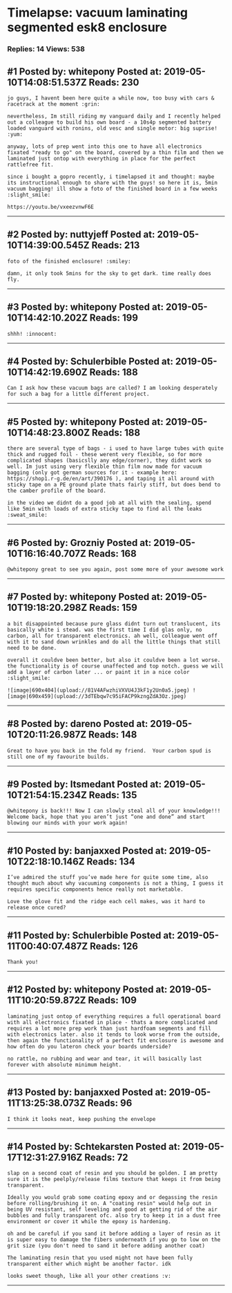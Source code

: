 # Timelapse: vacuum laminating segmented esk8 enclosure

### Replies: 14 Views: 538

## \#1 Posted by: whitepony Posted at: 2019-05-10T14:08:51.537Z Reads: 230

```
jo guys, I havent been here quite a while now, too busy with cars & racetrack at the moment :grin:

nevertheless, Im still riding my vanguard daily and I recently helped out a colleague to build his own board - a 10s4p segmented battery loaded vanguard with ronins, old vesc and single motor: big suprise! :yum:

anyway, lots of prep went into this one to have all electronics fixated "ready to go" on the board, covered by a thin film and then we laminated just ontop with everything in place for the perfect rattlefree fit. 

since i bought a gopro recently, i timelapsed it and thought: maybe its instructional enough to share with the guys! so here it is, 5min vacuum bagging! ill show a foto of the finished board in a few weeks :slight_smile:

https://youtu.be/vxeezvnwF6E
```

---
## \#2 Posted by: nuttyjeff Posted at: 2019-05-10T14:39:00.545Z Reads: 213

```
foto of the finished enclosure! :smiley:

damn, it only took 5mins for the sky to get dark. time really does fly.
```

---
## \#3 Posted by: whitepony Posted at: 2019-05-10T14:42:10.202Z Reads: 199

```
shhh! :innocent:
```

---
## \#4 Posted by: Schulerbible Posted at: 2019-05-10T14:42:19.690Z Reads: 188

```
Can I ask how these vacuum bags are called? I am looking desperately for such a bag for a little different project.
```

---
## \#5 Posted by: whitepony Posted at: 2019-05-10T14:48:23.800Z Reads: 188

```
there are several type of bags - i used to have large tubes with quite thick and rugged foil - these werent very flexible, so for more complicated shapes (basicslly any edge/corner), they didnt work so well. Im just using very flexible thin film now made for vacuum bagging (only got german sources for it - example here: https://shop1.r-g.de/en/art/390176 ), and taping it all around with sticky tape on a PE ground plate thats fairly stiff, but does bend to the camber profile of the board.

in the video we didnt do a good job at all with the sealing, spend like 5min with loads of extra sticky tape to find all the leaks :sweat_smile:
```

---
## \#6 Posted by: Grozniy Posted at: 2019-05-10T16:16:40.707Z Reads: 168

```
@whitepony great to see you again, post some more of your awesome work
```

---
## \#7 Posted by: whitepony Posted at: 2019-05-10T19:18:20.298Z Reads: 159

```
a bit disappointed because pure glass didnt turn out translucent, its basically white i stead. was the first time I did glas only, no carbon, all for transparent electronics. ah well, colleague went off with it to sand down wrinkles and do all the little things that still need to be done.

overall it couldve been better, but also it couldve been a lot worse. the functionality is of course unaffected and top notch. guess we will add a layer of carbon later ... or paint it in a nice color :slight_smile: 

![image|690x404](upload://81V4AFwzhiVXVU4J3kF1y2Un0a5.jpeg) ![image|690x459](upload://3dTEbqw7c95iFACP9kzngZdA3Oz.jpeg)
```

---
## \#8 Posted by: dareno Posted at: 2019-05-10T20:11:26.987Z Reads: 148

```
Great to have you back in the fold my friend.  Your carbon spud is still one of my favourite builds.
```

---
## \#9 Posted by: Itsmedant Posted at: 2019-05-10T21:54:15.234Z Reads: 135

```
@whitepony is back!!! Now I can slowly steal all of your knowledge!!! Welcome back, hope that you aren’t just “one and done” and start blowing our minds with your work again!
```

---
## \#10 Posted by: banjaxxed Posted at: 2019-05-10T22:18:10.146Z Reads: 134

```
I’ve admired the stuff you’ve made here for quite some time, also thought much about why vacuuming components is not a thing, I guess it requires specific components hence really not marketable.

Love the glove fit and the ridge each cell makes, was it hard to release once cured?
```

---
## \#11 Posted by: Schulerbible Posted at: 2019-05-11T00:40:07.487Z Reads: 126

```
Thank you!
```

---
## \#12 Posted by: whitepony Posted at: 2019-05-11T10:20:59.872Z Reads: 109

```
laminating just ontop of everything requires a full operational board with all electronics fixated in place - thats a more complicated and requires a lot more prep work than just hardfoam segments and fill with electronics later. also it tends to look worse from the outside, then again the functionality of a perfect fit enclosure is awesome and how often do you lateron check your boards underside?
 
no rattle, no rubbing and wear and tear, it will basically last forever with absolute minimum height.
```

---
## \#13 Posted by: banjaxxed Posted at: 2019-05-11T13:25:38.073Z Reads: 96

```
I think it looks neat, keep pushing the envelope
```

---
## \#14 Posted by: Schtekarsten Posted at: 2019-05-17T12:31:27.916Z Reads: 72

```
slap on a second coat of resin and you should be golden. I am pretty sure it is the peelply/release films texture that keeps it from being transparent. 

Ideally you would grab some coating epoxy and or degassing the resin before rolling/brushing it on. A "coating resin" would help out in being UV resistant, self leveling and good at getting rid of the air bubbles and fully transparent ofc. also try to keep it in a dust free environment or cover it while the epoxy is hardening.

oh and be careful if you sand it before adding a layer of resin as it is super easy to damage the fibers underneath if you go to low on the grit size (you don't need to sand it before adding another coat) 

The laminating resin that you used might not have been fully transparent either which might be another factor. idk

looks sweet though, like all your other creations :v:
```

---

